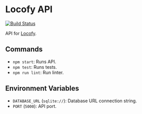 # Locofy API

[![Build Status](https://travis-ci.org/eduardo-matos/Locofy-Api.svg?branch=master)](https://travis-ci.org/eduardo-matos/Locofy-Api)

API for [Locofy](https://github.com/eduardo-matos/Locofy).

## Commands

* `npm start`: Runs API.
* `npm test`: Runs tests.
* `npm run lint`: Run linter.

## Environment Variables

* `DATABASE_URL` (`sqlite://`): Database URL connection string. 
* `PORT` (`5000`): API port.

